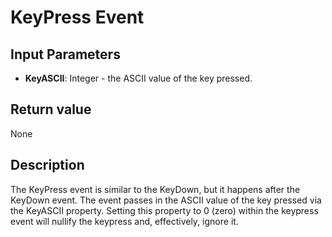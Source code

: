 # KeyPress Event #
## Input Parameters ##
- **KeyASCII**: Integer - the ASCII value of the key pressed.
## Return value ##
None
## Description ##
The KeyPress event is similar to the KeyDown, but it happens after the KeyDown event. The event passes in the ASCII value of the key pressed via the KeyASCII property. Setting this property to 0 (zero) within the keypress event will nullify the keypress and, effectively, ignore it. 
